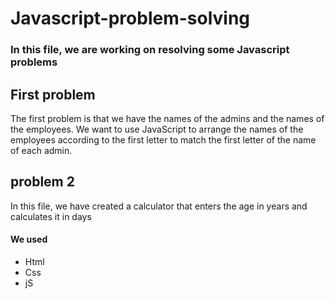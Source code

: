 # Javascript-problem-solving
<h3>In this file, we are working on resolving some Javascript problems</h3>

<h2>First problem</h2>
<p>The first problem is that we have the names of the admins and the names of the employees. We want to use JavaScript to arrange the names of the employees according to the first letter to match the first letter of the name of each admin.</p>


<h2>problem 2</h2>
<p>In this file, we have created a calculator that enters the age in years and calculates it in days</p>
<h4>We used</h4>
<ul>
  <li>Html</li>
  <li>Css</li>
  <li>jS</li>
</ul>
